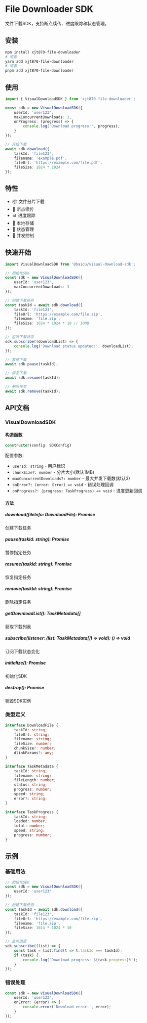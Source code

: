 # File Downloader SDK

文件下载SDK，支持断点续传、进度跟踪和状态管理。

## 安装

```bash
npm install xjt870-file-downloader
# 或者
yarn add xjt870-file-downloader
# 或者
pnpm add xjt870-file-downloader
```

## 使用

```typescript
import { VisualDownloadSDK } from 'xjt870-file-downloader';

const sdk = new VisualDownloadSDK({
    userId: 'user123',
    maxConcurrentDownloads: 3,
    onProgress: (progress) => {
        console.log('Download progress:', progress);
    }
});

// 开始下载
await sdk.download({
    taskId: 'file123',
    filename: 'example.pdf',
    fileUrl: 'https://example.com/file.pdf',
    fileSize: 1024 * 1024
});
```

## 特性

- 📦 文件分片下载
- 🔄 断点续传
- 📊 进度跟踪
- 💾 本地存储
- 🔄 状态管理
- 🎯 并发控制

## 快速开始

```typescript
import VisualDownloadSDK from '@baidu/visual-download-sdk';

// 初始化SDK
const sdk = new VisualDownloadSDK({
    userId: 'user123',
    maxConcurrentDownloads: 3
});

// 创建下载任务
const taskId = await sdk.download({
    taskId: 'file123',
    fileUrl: 'https://example.com/file.zip',
    filename: 'file.zip',
    fileSize: 1024 * 1024 * 10 // 10MB
});

// 监听下载状态
sdk.subscribe((downloadList) => {
    console.log('Download status updated:', downloadList);
});

// 暂停下载
await sdk.pause(taskId);

// 恢复下载
await sdk.resume(taskId);

// 删除任务
await sdk.remove(taskId);
```

## API文档

### VisualDownloadSDK

#### 构造函数

```typescript
constructor(config: SDKConfig)
```

配置参数:

- `userId: string` - 用户标识
- `chunkSize?: number` - 分片大小(默认1MB)
- `maxConcurrentDownloads?: number` - 最大并发下载数(默认3)
- `onError?: (error: Error) => void` - 错误处理回调
- `onProgress?: (progress: TaskProgress) => void` - 进度更新回调

#### 方法

##### download(fileInfo: DownloadFile): Promise<string>

创建下载任务

##### pause(taskId: string): Promise<void>

暂停指定任务

##### resume(taskId: string): Promise<void>

恢复指定任务

##### remove(taskId: string): Promise<void>

删除指定任务

##### getDownloadList(): TaskMetadata[]

获取下载列表

##### subscribe(listener: (list: TaskMetadata[]) => void): () => void

订阅下载状态变化

##### initialize(): Promise<void>

初始化SDK

##### destroy(): Promise<void>

销毁SDK实例

### 类型定义

```typescript
interface DownloadFile {
    taskId: string;
    fileUrl: string;
    filename: string;
    fileSize: number;
    chunkSize?: number;
    dlinkParams?: any;
}

interface TaskMetadata {
    taskId: string;
    filename: string;
    fileLength: number;
    status: string;
    progress: number;
    speed: string;
    error?: string;
}

interface TaskProgress {
    taskId: string;
    loaded: number;
    total: number;
    speed: string;
    progress: number;
}
```

## 示例

### 基础用法

```typescript
// 初始化SDK
const sdk = new VisualDownloadSDK({
    userId: 'user123'
});

// 创建下载任务
const taskId = await sdk.download({
    taskId: 'file123',
    fileUrl: 'https://example.com/file.zip',
    filename: 'file.zip',
    fileSize: 1024 * 1024 * 10
});

// 监听进度
sdk.subscribe((list) => {
    const task = list.find(t => t.taskId === taskId);
    if (task) {
        console.log(`Download progress: ${task.progress}%`);
    }
});
```

### 错误处理

```typescript
const sdk = new VisualDownloadSDK({
    userId: 'user123',
    onError: (error) => {
        console.error('Download error:', error);
    }
});
```
